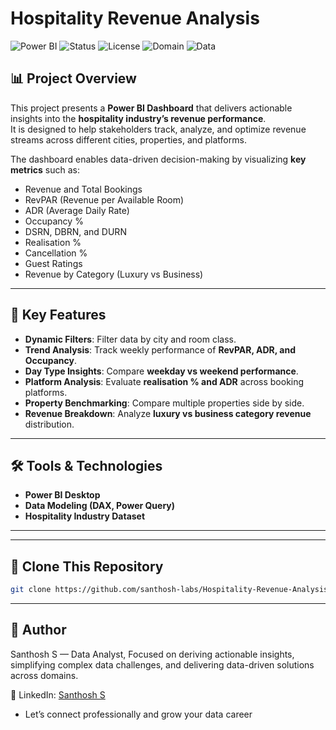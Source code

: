 # Hospitality Revenue Analysis
![Power BI](https://img.shields.io/badge/Power%20BI-Dashboard-yellow.svg)
![Status](https://img.shields.io/badge/Status-Completed-brightgreen)
![License](https://img.shields.io/badge/License-MIT-blue.svg)
![Domain](https://img.shields.io/badge/Domain-Hospitality-orange.svg)
![Data](https://img.shields.io/badge/Data-1.6B%2B%20Revenue-lightgrey.svg)


## 📊 Project Overview
This project presents a **Power BI Dashboard** that delivers actionable insights into the **hospitality industry’s revenue performance**.  
It is designed to help stakeholders track, analyze, and optimize revenue streams across different cities, properties, and platforms.

The dashboard enables data-driven decision-making by visualizing **key metrics** such as:
- Revenue and Total Bookings
- RevPAR (Revenue per Available Room)
- ADR (Average Daily Rate)
- Occupancy %
- DSRN, DBRN, and DURN
- Realisation %
- Cancellation %
- Guest Ratings
- Revenue by Category (Luxury vs Business)

---

## 📌 Key Features
- **Dynamic Filters**: Filter data by city and room class.  
- **Trend Analysis**: Track weekly performance of **RevPAR, ADR, and Occupancy**.  
- **Day Type Insights**: Compare **weekday vs weekend performance**.  
- **Platform Analysis**: Evaluate **realisation % and ADR** across booking platforms.  
- **Property Benchmarking**: Compare multiple properties side by side.  
- **Revenue Breakdown**: Analyze **luxury vs business category revenue** distribution.

---

## 🛠️ Tools & Technologies
- **Power BI Desktop**
- **Data Modeling (DAX, Power Query)**
- **Hospitality Industry Dataset**

---



---

## 🚀 Clone This Repository

```bash
git clone https://github.com/santhosh-labs/Hospitality-Revenue-Analysis.git
```
---
## 👤 Author

Santhosh S — Data Analyst, Focused on deriving actionable insights, simplifying complex data challenges, and delivering data-driven solutions across domains.

💼 LinkedIn: [Santhosh S](https://www.linkedin.com/in/santhosh-portfolio)  
- Let’s connect professionally and grow your data career
